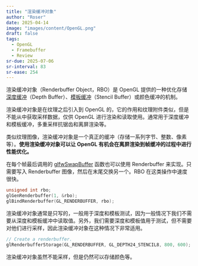 ```yaml
---
title: "渲染缓冲对象"
author: "Roser"
date: 2025-04-14
image: "images/content/OpenGL.png"
draft: false
tags:
  - OpenGL
  - Framebuffer
  - Review
sr-due: 2025-07-06
sr-interval: 83
sr-ease: 254
---
```

渲染缓冲对象（Renderbuffer Object，RBO）是 OpenGL 提供的一种优化存储[深度缓冲](深度缓冲.md)（Depth Buffer）、[模板缓冲](模板缓冲.md)（Stencil Buffer）或颜色缓冲的机制。

渲染缓冲对象是在纹理之后引入到 OpenGL 的，它的作用和纹理附件类似，但是不能从中获取采样数据，仅供 OpenGL 进行渲染和读取使用。通常用于深度缓冲和模板缓冲，多重采样抗锯齿和离屏渲染等。

类似纹理图像，渲染缓冲对象是一个真正的缓冲（存储一系列字节、整数、像素等）。**使用渲染缓冲对象可以让 OpenGL 有机会在离屏渲染到帧缓冲的过程中进行性能优化。**

在每个帧最后调用的 [glfwSwapBuffer](../GLFW%20双缓冲渲染.md) 函数也可以使用 Renderbuffer 来实现。只需要写入 Renderbuffer 图像，然后在末尾交换另一个。RBO 在这类操作中速度很快。

```cpp
unsigned int rbo;
glGenRenderbuffer(1, &rbo);
glBindRenderbuffer(GL_RENDERBUFFER, rbo);
```

渲染缓冲对象通常是只写的，一般用于深度和模板测试，因为一般情况下我们不需要从深度和模板缓冲中读取值。另外，我们需要深度和模板值用于测试，但不需要对他们进行采样，因此渲染缓冲对象在这种情况下非常适用。

```cpp
// Create a renderbuffer.
glRenderbufferStorage(GL_RENDERBUFFER, GL_DEPTH24_STENCIL8, 800, 600);
```

渲染缓冲对象虽然不能采样，但是仍然可以存储颜色等。